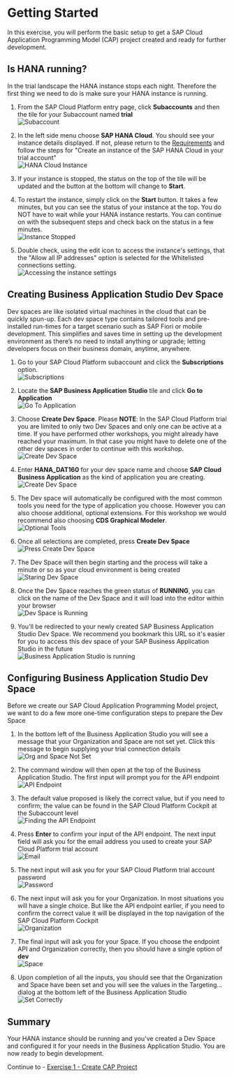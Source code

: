 # Getting Started

In this exercise, you will perform the basic setup to get a SAP Cloud Application Programming Model (CAP) project created and ready for further development.

## Is HANA running?

In the trial landscape the HANA instance stops each night. Therefore the first thing we need to do is make sure your HANA instance is running.

1. From the SAP Cloud Platform entry page, click **Subaccounts** and then the tile for your Subaccount named **trial**
</br>![Subaccount](/exercises/ex0/images/subaccount.png)

2. In the left side menu choose **SAP HANA Cloud**. You should see your instance details displayed. If not, please return to the [Requirements](../../README.md#Requirements) and follow the steps for "Create an instance of the SAP HANA Cloud in your trial account"</br>![HANA Cloud Instance](images/3_2.png)

3. If your instance is stopped, the status on the top of the tile will be updated and the button at the bottom will change to **Start**.

4. To restart the instance, simply click on the **Start** button. It takes a few minutes, but you can see the status of your instance at the top. You do NOT have to wait while your HANA instance restarts. You can continue on with the subsequent steps and check back on the status in a few minutes.</br>![Instance Stopped](images/trial-instance-stopped-1.png)

5. Double check, using the edit icon to access the instance's settings, that the "Allow all IP addresses" option is selected for the Whitelisted connections setting.</br>![Accessing the instance settings](images/instance-settings.png)

## Creating Business Application Studio Dev Space

Dev spaces are like isolated virtual machines in the cloud that can be quickly spun-up. Each dev space type contains tailored tools and pre-installed run-times for a target scenario such as SAP Fiori or mobile development. This simplifies and saves time in setting up the development environment as there’s no need to install anything or upgrade; letting developers focus on their business domain, anytime, anywhere.

1. Go to your SAP Cloud Platform subaccount and click the **Subscriptions** option.</br>![Subscriptions](images/01-01%20SCP%20Subscriptions_.jpg)

2. Locate the **SAP Business Application Studio** tile and click **Go to Application**</br>![Go To Application](images/go_to_application.png)

3. Choose **Create Dev Space**. Please **NOTE**: In the SAP Cloud Platform trial you are limited to only two Dev Spaces and only one can be active at a time. If you have performed other workshops, you might already have reached your maximum. In that case you might have to delete one of the other dev spaces in order to continue with this workshop. </br>![Create Dev Space](images/AppStudio%20Dev%20Space%20Manager_.jpg)

4. Enter **HANA_DAT160** for your dev space name and choose **SAP Cloud Business Application** as the kind of application you are creating.</br>![Create Dev Space](images/create_dev_space.png)

5. The Dev space will automatically be configured with the most common tools you need for the type of application you choose. However you can also choose additional, optional extensions.  For this workshop we would recommend also choosing **CDS Graphical Modeler**.</br>![Optional Tools](images/optional_tools.png)

6. Once all selections are completed, press **Create Dev Space**</br>![Press Create Dev Space](images/press_create_dev_space.png)

7. The Dev Space will then begin starting and the process will take a minute or so as your cloud environment is being created</br>![Staring Dev Space](images/dev_space_starting.png)

8. Once the Dev Space reaches the green status of **RUNNING**, you can click on the name of the Dev Space and it will load into the editor within your browser</br>![Dev Space is Running](images/dev_space_running.png)

9. You'll be redirected to your newly created SAP Business Application Studio Dev Space. We recommend you bookmark this URL so it's easier for you to access this dev space of your SAP Business Application Studio in the future </br>![Business Application Studio is running](images/fully_running.png)

## Configuring Business Application Studio Dev Space

Before we create our SAP Cloud Application Programming Model project, we want to do a few more one-time configuration steps to prepare the Dev Space

1. In the bottom left of the Business Application Studio you will see a message that your Organization and Space are not set yet. Click this message to begin supplying your trial connection details</br>![Org and Space Not Set](images/cf_not_set.png)

2. The command window will then open at the top of the Business Application Studio. The first input will prompt you for the API endpoint</br>![API Endpoint](images/api_endpoint.png)

3. The default value proposed is likely the correct value, but if you need to confirm; the value can be found in the SAP Cloud Platform Cockpit at the Subaccount level </br>![Finding the API Endpoint](images/api_endpoint_from_subaccount.png)

4. Press **Enter** to confirm your input of the API endpoint. The next input field will ask you for the email address you used to create your SAP Cloud Platform trial account </br>![Email](images/email.png)

5. The next input will ask you for your SAP Cloud Platform trial account password </br>![Password](images/password.png)

6. The next input will ask you for your Organization. In most situations you will have a single choice. But like the API endpoint earlier, if you need to confirm the correct value it will be displayed in the top navigation of the SAP Cloud Platform Cockpit </br>![Organization](images/organization.png)

7. The final input will ask you for your Space. If you choose the endpoint API and Organization correctly, then you should have a single option of **dev** </br>![Space](images/space.png)

8. Upon completion of all the inputs, you should see that the Organization and Space have been set and you will see the values in the Targeting... dialog at the bottom left of the Business Application Studio </br>![Set Correctly](images/org_space_set_correctly.png)

## Summary

Your HANA instance should be running and you've created a Dev Space and configured it for your needs in the Business Application Studio. You are now ready to begin development.

Continue to - [Exercise 1 - Create CAP Project](../ex1/README.md)
